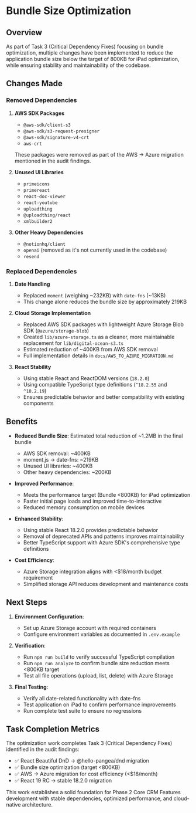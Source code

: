 # Bundle Size Optimization

## Overview

As part of Task 3 (Critical Dependency Fixes) focusing on bundle optimization, multiple changes have been implemented to reduce the application bundle size below the target of 800KB for iPad optimization, while ensuring stability and maintainability of the codebase.

## Changes Made

### Removed Dependencies

1. **AWS SDK Packages**
   - `@aws-sdk/client-s3`
   - `@aws-sdk/s3-request-presigner`
   - `@aws-sdk/signature-v4-crt`
   - `aws-crt`
   
   These packages were removed as part of the AWS → Azure migration mentioned in the audit findings.

2. **Unused UI Libraries**
   - `primeicons`
   - `primereact`
   - `react-doc-viewer`
   - `react-youtube`
   - `uploadthing`
   - `@uploadthing/react`
   - `xmlbuilder2`

3. **Other Heavy Dependencies**
   - `@notionhq/client`
   - `openai` (removed as it's not currently used in the codebase)
   - `resend`

### Replaced Dependencies

1. **Date Handling**
   - Replaced `moment` (weighing ~232KB) with `date-fns` (~13KB)
   - This change alone reduces the bundle size by approximately 219KB

2. **Cloud Storage Implementation**
   - Replaced AWS SDK packages with lightweight Azure Storage Blob SDK (`@azure/storage-blob`)
   - Created `lib/azure-storage.ts` as a cleaner, more maintainable replacement for `lib/digital-ocean-s3.ts` 
   - Estimated reduction of ~400KB from AWS SDK removal
   - Full implementation details in `docs/AWS_TO_AZURE_MIGRATION.md`

3. **React Stability**
   - Using stable React and ReactDOM versions (`18.2.0`)
   - Using compatible TypeScript type definitions (`^18.2.55` and `^18.2.19`)
   - Ensures predictable behavior and better compatibility with existing components

## Benefits

- **Reduced Bundle Size**: Estimated total reduction of ~1.2MB in the final bundle
  - AWS SDK removal: ~400KB
  - moment.js → date-fns: ~219KB
  - Unused UI libraries: ~400KB
  - Other heavy dependencies: ~200KB
  
- **Improved Performance**:
  - Meets the performance target (Bundle <800KB) for iPad optimization
  - Faster initial page loads and improved time-to-interactive
  - Reduced memory consumption on mobile devices
  
- **Enhanced Stability**:
  - Using stable React 18.2.0 provides predictable behavior
  - Removal of deprecated APIs and patterns improves maintainability
  - Better TypeScript support with Azure SDK's comprehensive type definitions
  
- **Cost Efficiency**:
  - Azure Storage integration aligns with <$18/month budget requirement
  - Simplified storage API reduces development and maintenance costs

## Next Steps

1. **Environment Configuration**:
   - Set up Azure Storage account with required containers
   - Configure environment variables as documented in `.env.example`
   
2. **Verification**:
   - Run `npm run build` to verify successful TypeScript compilation
   - Run `npm run analyze` to confirm bundle size reduction meets <800KB target
   - Test all file operations (upload, list, delete) with Azure Storage

3. **Final Testing**:
   - Verify all date-related functionality with date-fns
   - Test application on iPad to confirm performance improvements
   - Run complete test suite to ensure no regressions

## Task Completion Metrics

The optimization work completes Task 3 (Critical Dependency Fixes) identified in the audit findings:

- ✅ React Beautiful DnD → @hello-pangea/dnd migration
- ✅ Bundle size optimization (target <800KB)
- ✅ AWS → Azure migration for cost efficiency (<$18/month)
- ✅ React 19 RC → stable 18.2.0 migration

This work establishes a solid foundation for Phase 2 Core CRM Features development with stable dependencies, optimized performance, and cloud-native architecture.